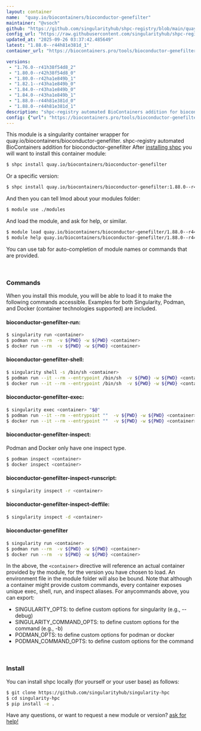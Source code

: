 ```yaml
---
layout: container
name:  "quay.io/biocontainers/bioconductor-genefilter"
maintainer: "@vsoch"
github: "https://github.com/singularityhub/shpc-registry/blob/main/quay.io/biocontainers/bioconductor-genefilter/container.yaml"
config_url: "https://raw.githubusercontent.com/singularityhub/shpc-registry/main/quay.io/biocontainers/bioconductor-genefilter/container.yaml"
updated_at: "2025-09-26 03:37:42.485649"
latest: "1.88.0--r44h81e381d_1"
container_url: "https://biocontainers.pro/tools/bioconductor-genefilter"

versions:
 - "1.76.0--r41h38f54d8_2"
 - "1.80.0--r42h38f54d8_0"
 - "1.80.0--r42ha1e849b_1"
 - "1.82.1--r43ha1e849b_0"
 - "1.84.0--r43ha1e849b_0"
 - "1.84.0--r43ha1e849b_1"
 - "1.88.0--r44h81e381d_0"
 - "1.88.0--r44h81e381d_1"
description: "shpc-registry automated BioContainers addition for bioconductor-genefilter"
config: {"url": "https://biocontainers.pro/tools/bioconductor-genefilter", "maintainer": "@vsoch", "description": "shpc-registry automated BioContainers addition for bioconductor-genefilter", "latest": {"1.88.0--r44h81e381d_1": "sha256:f1edc58b285620ae4bcbc915d5de66cfe4067bccf41551f914c129bade21ab1a"}, "tags": {"1.76.0--r41h38f54d8_2": "sha256:2c36dd9a71a0014a4905740549d8d6352f694116d191623803b52dc7597e833d", "1.80.0--r42h38f54d8_0": "sha256:bb0e456be2899b4ca41d58f34a2ff83c6b215aba32221af8497b567d6bdad0e8", "1.80.0--r42ha1e849b_1": "sha256:9e84bdc813e1a2521750a2cab4017ae2d187520662c6281bbaf6255980a6388f", "1.82.1--r43ha1e849b_0": "sha256:1753dbaef49366ad4bc676f5056684720d5c4235ef310279c3d2eb1511b332bb", "1.84.0--r43ha1e849b_0": "sha256:72e12959ec8238730621e2563f23c9932f403bb8b1d213284a8b8f005095a25a", "1.84.0--r43ha1e849b_1": "sha256:b7237f4d0ee376a559108eec5d172333691f23fc8225adb3d278f825db425157", "1.88.0--r44h81e381d_0": "sha256:2f58c30f97700d703845761353c1879ce6d9c1e63e57735c96da5f405fcef8e7", "1.88.0--r44h81e381d_1": "sha256:f1edc58b285620ae4bcbc915d5de66cfe4067bccf41551f914c129bade21ab1a"}, "docker": "quay.io/biocontainers/bioconductor-genefilter"}
---
```


This module is a singularity container wrapper for quay.io/biocontainers/bioconductor-genefilter.
shpc-registry automated BioContainers addition for bioconductor-genefilter
After [installing shpc](#install) you will want to install this container module:


```bash
$ shpc install quay.io/biocontainers/bioconductor-genefilter
```

Or a specific version:

```bash
$ shpc install quay.io/biocontainers/bioconductor-genefilter:1.88.0--r44h81e381d_1
```

And then you can tell lmod about your modules folder:

```bash
$ module use ./modules
```

And load the module, and ask for help, or similar.

```bash
$ module load quay.io/biocontainers/bioconductor-genefilter/1.88.0--r44h81e381d_1
$ module help quay.io/biocontainers/bioconductor-genefilter/1.88.0--r44h81e381d_1
```

You can use tab for auto-completion of module names or commands that are provided.

<br>

### Commands

When you install this module, you will be able to load it to make the following commands accessible.
Examples for both Singularity, Podman, and Docker (container technologies supported) are included.

#### bioconductor-genefilter-run:

```bash
$ singularity run <container>
$ podman run --rm  -v ${PWD} -w ${PWD} <container>
$ docker run --rm  -v ${PWD} -w ${PWD} <container>
```

#### bioconductor-genefilter-shell:

```bash
$ singularity shell -s /bin/sh <container>
$ podman run --it --rm --entrypoint /bin/sh  -v ${PWD} -w ${PWD} <container>
$ docker run --it --rm --entrypoint /bin/sh  -v ${PWD} -w ${PWD} <container>
```

#### bioconductor-genefilter-exec:

```bash
$ singularity exec <container> "$@"
$ podman run --it --rm --entrypoint ""  -v ${PWD} -w ${PWD} <container> "$@"
$ docker run --it --rm --entrypoint ""  -v ${PWD} -w ${PWD} <container> "$@"
```

#### bioconductor-genefilter-inspect:

Podman and Docker only have one inspect type.

```bash
$ podman inspect <container>
$ docker inspect <container>
```

#### bioconductor-genefilter-inspect-runscript:

```bash
$ singularity inspect -r <container>
```

#### bioconductor-genefilter-inspect-deffile:

```bash
$ singularity inspect -d <container>
```



#### bioconductor-genefilter

```bash
$ singularity run <container>
$ podman run --rm  -v ${PWD} -w ${PWD} <container>
$ docker run --rm  -v ${PWD} -w ${PWD} <container>
```


In the above, the `<container>` directive will reference an actual container provided
by the module, for the version you have chosen to load. An environment file in the
module folder will also be bound. Note that although a container
might provide custom commands, every container exposes unique exec, shell, run, and
inspect aliases. For anycommands above, you can export:

 - SINGULARITY_OPTS: to define custom options for singularity (e.g., --debug)
 - SINGULARITY_COMMAND_OPTS: to define custom options for the command (e.g., -b)
 - PODMAN_OPTS: to define custom options for podman or docker
 - PODMAN_COMMAND_OPTS: to define custom options for the command

<br>

### Install

You can install shpc locally (for yourself or your user base) as follows:

```bash
$ git clone https://github.com/singularityhub/singularity-hpc
$ cd singularity-hpc
$ pip install -e .
```

Have any questions, or want to request a new module or version? [ask for help!](https://github.com/singularityhub/singularity-hpc/issues)